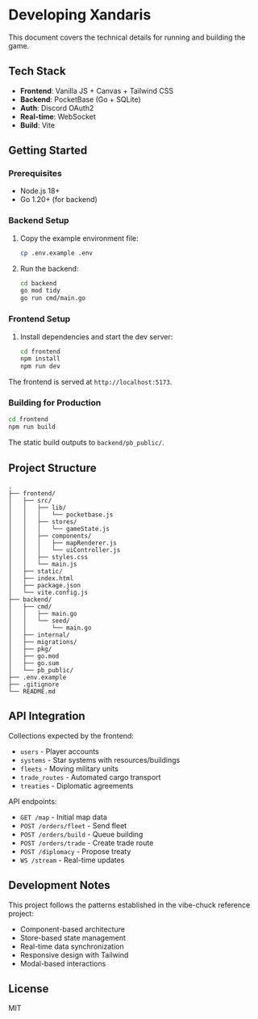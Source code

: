 # Developing Xandaris

This document covers the technical details for running and building the game.

## Tech Stack

- **Frontend**: Vanilla JS + Canvas + Tailwind CSS
- **Backend**: PocketBase (Go + SQLite)
- **Auth**: Discord OAuth2
- **Real-time**: WebSocket
- **Build**: Vite

## Getting Started

### Prerequisites

- Node.js 18+
- Go 1.20+ (for backend)

### Backend Setup

1. Copy the example environment file:
   ```bash
   cp .env.example .env
   ```
2. Run the backend:
   ```bash
   cd backend
   go mod tidy
   go run cmd/main.go
   ```

### Frontend Setup

1. Install dependencies and start the dev server:
   ```bash
   cd frontend
   npm install
   npm run dev
   ```

The frontend is served at `http://localhost:5173`.

### Building for Production

```bash
cd frontend
npm run build
```

The static build outputs to `backend/pb_public/`.

## Project Structure

```text
.
├── frontend/
│   ├── src/
│   │   ├── lib/
│   │   │   └── pocketbase.js
│   │   ├── stores/
│   │   │   └── gameState.js
│   │   ├── components/
│   │   │   ├── mapRenderer.js
│   │   │   └── uiController.js
│   │   ├── styles.css
│   │   └── main.js
│   ├── static/
│   ├── index.html
│   ├── package.json
│   └── vite.config.js
├── backend/
│   ├── cmd/
│   │   ├── main.go
│   │   └── seed/
│   │       └── main.go
│   ├── internal/
│   ├── migrations/
│   ├── pkg/
│   ├── go.mod
│   ├── go.sum
│   └── pb_public/
├── .env.example
├── .gitignore
└── README.md
```

## API Integration

Collections expected by the frontend:
- `users` - Player accounts
- `systems` - Star systems with resources/buildings
- `fleets` - Moving military units
- `trade_routes` - Automated cargo transport
- `treaties` - Diplomatic agreements

API endpoints:
- `GET /map` - Initial map data
- `POST /orders/fleet` - Send fleet
- `POST /orders/build` - Queue building
- `POST /orders/trade` - Create trade route
- `POST /diplomacy` - Propose treaty
- `WS /stream` - Real-time updates

## Development Notes

This project follows the patterns established in the vibe-chuck reference project:
- Component-based architecture
- Store-based state management
- Real-time data synchronization
- Responsive design with Tailwind
- Modal-based interactions

## License

MIT
